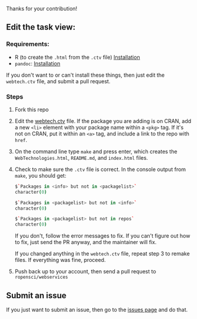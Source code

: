 Thanks for your contribution!

## Edit the task view:

### Requirements:

* R (to create the `.html` from the `.ctv` file) [Installation](http://cran.r-project.org/)
* `pandoc`: [Installation](http://johnmacfarlane.net/pandoc/installing.html)

If you don't want to or can't install these things, then just edit the `webtech.ctv` file, and submit a pull request.

### Steps

1. Fork this repo
2. Edit the [webtech.ctv](https://github.com/ropensci/webservices/blob/master/webtech.ctv) file. If the package you are adding is on CRAN, add a new `<li>` element with your package name within a `<pkg>` tag. If it's not on CRAN, put it within an `<a>` tag, and include a link to the repo with `href`.
3. On the command line type `make` and press enter, which creates the `WebTechnologies.html`, `README.md`, and `index.html` files.
4. Check to make sure the `.ctv` file is correct. In the console output from `make`, you should get:

    ```coffee
    $`Packages in <info> but not in <packagelist>`
    character(0)

    $`Packages in <packagelist> but not in <info>`
    character(0)

    $`Packages in <packagelist> but not in repos`
    character(0)
    ```

    If you don't, follow the error messages to fix. If you can't figure out how to fix, just send the PR anyway, and the maintainer will fix.

    If you changed anything in the `webtech.ctv` file, repeat step 3 to remake files. If everything was fine, proceed.
5. Push back up to your account, then send a pull request to `ropensci/webservices`

## Submit an issue

If you just want to submit an issue, then go to the [issues page](https://github.com/ropensci/webservices/issues?state=open) and do that.
